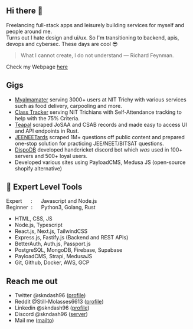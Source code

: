 ## Hi there :wave:
  Freelancing full-stack apps and leisurely building services for myself and people around me.  
  Turns out I hate design and ui/ux. So I'm transitioning to backend, apis, devops and cybersec. These days are cool :sunglasses:

  > What I cannot create, I do not understand — Richard Feynman.

  Check my Webpage [here](https://skndash96.vercel.app)
<br/>

## Gigs
- [Myalmamater](https://myalmamater.in) serving 3000+ users at NIT Trichy with various services such as food delivery, carpooling and more. 
- [Class Tracker](https://github.com/skndash96/class-tracker) serving NIT Trichians with Self-Attendance tracking to help with the 75% Criteria.
- [Teapal](https://github.com/skndash96/tea-pal) scraped JoSAA and CSAB records and made easy to access UI and API endpoints in Rust.
- [JEENEETards](https://jeeneetards24.vercel.app/) scraped 1M+ questions off public content and prepared one-stop solution for practicing JEE/NEET/BITSAT questions.
- [DispoDB](https://github.com/skndash96/dispo-db) developed handcricket discord bot which *was* used in 100+ servers and 500+ loyal users.
- Developed various sites using PayloadCMS, Medusa JS (open-source shopify alternative) 

## 🚀 Expert Level Tools
Expert&nbsp;&nbsp;&nbsp;&nbsp;&nbsp;&nbsp;:&nbsp;&nbsp;&nbsp;&nbsp;&nbsp; Javascript and Node.js  
Beginner&nbsp;&nbsp;:&nbsp;&nbsp;&nbsp;&nbsp;&nbsp; Python3, Golang, Rust
<br/>
- HTML, CSS, JS  
- Node.js, Typescript  
- React.js, Next.js, TailwindCSS  
- Express.js, Fastify.js (Backend and REST APIs) 
- BetterAuth, Auth.js, Passport.js  
- PostgreSQL, MongoDB, Firebase, Supabase  
- PayloadCMS, Strapi, MedusaJS  
- Git, Github, Docker, AWS, GCP  

## Reach me out
- Twitter @skndash96 ([profile](https://x.com/skndash96))
- Reddit @Still-Molasses6613 ([profile](https://www.reddit.com/u/Still-Molasses6613))
- Linkedin @skndash96 ([profile](https:linkedin.com/in/skndash96))
- Discord @skndash96 ([server](https://discord.gg/gBuEy5ZWHw))
- Mail me ([mailto](mailto:dashskndash@gmail.com))

